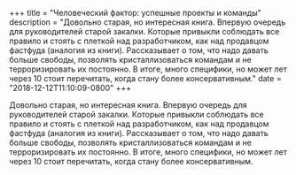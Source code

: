 
+++
title = "Человеческий фактор: успешные проекты и команды"
description = "Довольно старая, но интересная книга. Впервую очередь для руководителей старой закалки. Которые привыкли соблюдать все правило и стоять с плеткой над разработчиком, как над продавцом фастфуда (аналогия из книги). Рассказывает о том, что надо давать больше свободы, позволять кристаллизоваться командам и не терроризировать их постоянно. В итоге, много специфики, но может лет через 10 стоит перечитать, когда стану более консервативным."
date = "2018-12-12T11:10:09-0800"
+++

Довольно старая, но интересная книга. Впервую очередь для руководителей старой закалки. Которые привыкли соблюдать все правило и стоять с плеткой над разработчиком, как над продавцом фастфуда (аналогия из книги). Рассказывает о том, что надо давать больше свободы, позволять кристаллизоваться командам и не терроризировать их постоянно. В итоге, много специфики, но может лет через 10 стоит перечитать, когда стану более консервативным.
